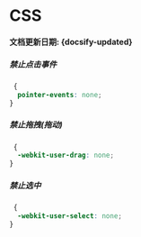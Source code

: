 # CSS

**文档更新日期: {docsify-updated}**

##### 禁止点击事件

```css
 {
  pointer-events: none;
}
```

##### 禁止拖拽(拖动)

```css
 {
  -webkit-user-drag: none;
}
```

##### 禁止选中

```css
 {
  -webkit-user-select: none;
}
```
